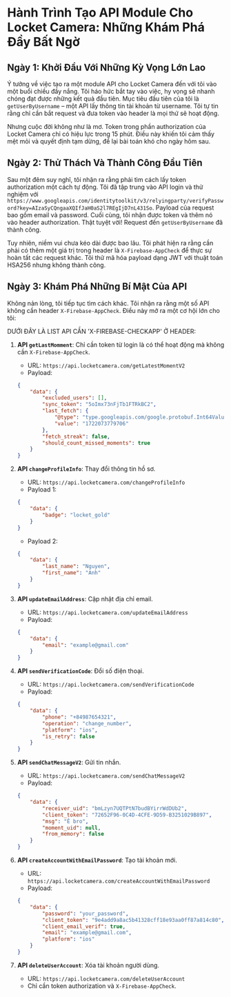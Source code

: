# Hành Trình Tạo API Module Cho Locket Camera: Những Khám Phá Đầy Bất Ngờ

## Ngày 1: Khởi Đầu Với Những Kỳ Vọng Lớn Lao

Ý tưởng về việc tạo ra một module API cho Locket Camera đến với tôi vào một buổi chiều đầy nắng. Tôi háo hức bắt tay vào việc, hy vọng sẽ nhanh chóng đạt được những kết quả đầu tiên. Mục tiêu đầu tiên của tôi là `getUserByUsername` – một API lấy thông tin tài khoản từ username. Tôi tự tin rằng chỉ cần bắt request và đưa token vào header là mọi thứ sẽ hoạt động.

Nhưng cuộc đời không như là mơ. Token trong phần authorization của Locket Camera chỉ có hiệu lực trong 15 phút. Điều này khiến tôi cảm thấy mệt mỏi và quyết định tạm dừng, để lại bài toán khó cho ngày hôm sau.

## Ngày 2: Thử Thách Và Thành Công Đầu Tiên

Sau một đêm suy nghĩ, tôi nhận ra rằng phải tìm cách lấy token authorization một cách tự động. Tôi đã tập trung vào API login và thử nghiệm với `https://www.googleapis.com/identitytoolkit/v3/relyingparty/verifyPassword?key=AIzaSyCQngaaXQIfJaH0aS2l7REgIjD7nL431So`. Payload của request bao gồm email và password. Cuối cùng, tôi nhận được token và thêm nó vào header authorization. Thật tuyệt vời! Request đến `getUserByUsername` đã thành công.

Tuy nhiên, niềm vui chưa kéo dài được bao lâu. Tôi phát hiện ra rằng cần phải có thêm một giá trị trong header là `X-Firebase-AppCheck` để thực sự hoàn tất các request khác. Tôi thử mã hóa payload dạng JWT với thuật toán HSA256 nhưng không thành công. 

## Ngày 3: Khám Phá Những Bí Mật Của API

Không nản lòng, tôi tiếp tục tìm cách khác. Tôi nhận ra rằng một số API không cần header `X-Firebase-AppCheck`. Điều này mở ra một cơ hội lớn cho tôi:

DƯỚI ĐÂY LÀ LIST API CẦN 'X-FIREBASE-CHECKAPP' Ở HEADER:

1. **API `getLastMomment`**: Chỉ cần token từ login là có thể hoạt động mà không cần `X-Firebase-AppCheck`.
    - URL: `https://api.locketcamera.com/getLatestMomentV2`
    - Payload:
    ```json
    {
        "data": {
            "excluded_users": [],
            "sync_token": "5oImx73nFjTb1FTRkBC2",
            "last_fetch": {
                "@type": "type.googleapis.com/google.protobuf.Int64Value",
                "value": "1722073779706"
            },
            "fetch_streak": false,
            "should_count_missed_moments": true
        }
    }
    ```

2. **API `changeProfileInfo`**: Thay đổi thông tin hồ sơ.
    - URL: `https://api.locketcamera.com/changeProfileInfo`
    - Payload 1: 
    ```json
    {
        "data": {
            "badge": "locket_gold"
        }
    }
    ```
    - Payload 2: 
    ```json
    {
        "data": {
            "last_name": "Nguyen",
            "first_name": "Anh"
        }
    }
    ```

3. **API `updateEmailAddress`**: Cập nhật địa chỉ email.
    - URL: `https://api.locketcamera.com/updateEmailAddress`
    - Payload:
    ```json
    {
        "data": {
            "email": "example@gmail.com"
        }
    }
    ```

4. **API `sendVerificationCode`**: Đổi số điện thoại.
    - URL: `https://api.locketcamera.com/sendVerificationCode`
    - Payload:
    ```json
    {
        "data": {
            "phone": "+84987654321",
            "operation": "change_number",
            "platform": "ios",
            "is_retry": false
        }
    }
    ```

5. **API `sendChatMessageV2`**: Gửi tin nhắn.
    - URL: `https://api.locketcamera.com/sendChatMessageV2`
    - Payload:
    ```json
    {
        "data": {
            "receiver_uid": "bmLzyn7UQTPtN7budBYirrWdDUb2",
            "client_token": "72652F96-0C4D-4CFE-9D59-B3251029B897",
            "msg": "Ê bro",
            "moment_uid": null,
            "from_memory": false
        }
    }
    ```

6. **API `createAccountWithEmailPassword`**: Tạo tài khoản mới.
    - URL: `https://api.locketcamera.com/createAccountWithEmailPassword`
    - Payload:
    ```json
    {
        "data": {
            "password": "your_password",
            "client_token": "9e4add9a8ac5b41328cff18e93aa0ff87a814c80",
            "client_email_verif": true,
            "email": "example@gmail.com",
            "platform": "ios"
        }
    }
    ```

7. **API `deleteUserAccount`**: Xóa tài khoản người dùng.
    - URL: `https://api.locketcamera.com/deleteUserAccount`
    - Chỉ cần token authorization và `X-Firebase-AppCheck`.

